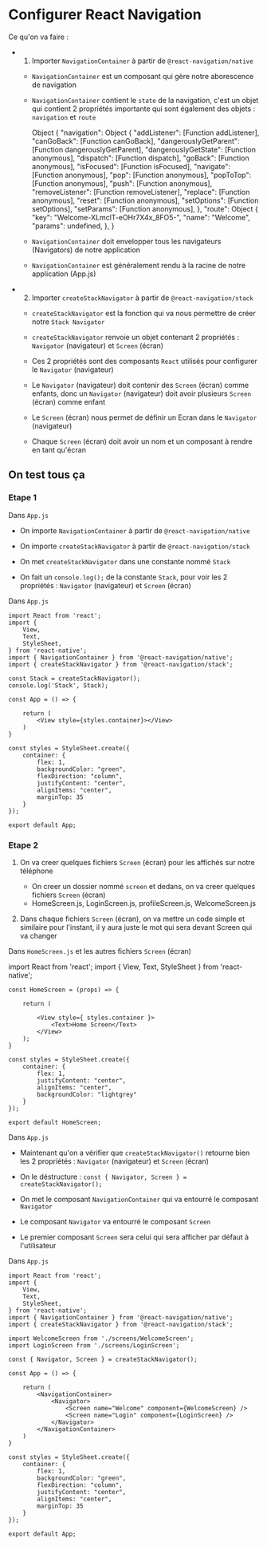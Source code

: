 # Configurer React Navigation

Ce qu'on va faire :

- 1) Importer `NavigationContainer` à partir de `@react-navigation/native`

    - `NavigationContainer` est un composant qui gère notre aborescence de navigation
    
    - `NavigationContainer` contient le `state` de la navigation, c'est un objet qui contient 2 propriétés importante qui sont également des objets : `navigation` et `route`

        Object {
            "navigation": Object {
                "addListener": [Function addListener],
                "canGoBack": [Function canGoBack],
                "dangerouslyGetParent": [Function dangerouslyGetParent],
                "dangerouslyGetState": [Function anonymous],
                "dispatch": [Function dispatch],
                "goBack": [Function anonymous],
                "isFocused": [Function isFocused],
                "navigate": [Function anonymous],
                "pop": [Function anonymous],
                "popToTop": [Function anonymous],
                "push": [Function anonymous],
                "removeListener": [Function removeListener],
                "replace": [Function anonymous],
                "reset": [Function anonymous],
                "setOptions": [Function setOptions],
                "setParams": [Function anonymous],
            },
            "route": Object {
                "key": "Welcome-XLmclT-eOHr7X4x_8FO5-",
                "name": "Welcome",
                "params": undefined,
            },
        } 

    - `NavigationContainer` doit envelopper tous les navigateurs (Navigators) de notre application
    
    - `NavigationContainer` est généralement rendu à la racine de notre application (App.js)

- 2) Importer `createStackNavigator` à partir de `@react-navigation/stack`

    - `createStackNavigator` est la fonction qui va nous permettre de créer notre `Stack Navigator`
    
    - `createStackNavigator` renvoie un objet contenant 2 propriétés : `Navigator` (navigateur) et `Screen` (écran) 

    - Ces 2 propriétés sont des composants `React` utilisés pour configurer le `Navigator` (navigateur)

    - Le `Navigator` (navigateur) doit contenir des `Screen` (écran) comme enfants, donc un `Navigator` (navigateur) doit avoir plusieurs `Screen` (écran) comme enfant

    - Le `Screen` (écran) nous permet de définir un Ecran dans le `Navigator` (navigateur)

    - Chaque `Screen` (écran) doit avoir un nom et un composant à rendre en tant qu'écran


## On test tous ça

### Etape 1

Dans `App.js`

- On importe `NavigationContainer` à partir de `@react-navigation/native`

- On importe `createStackNavigator` à partir de `@react-navigation/stack`

- On met `createStackNavigator` dans une constante nommé `Stack`

- On fait un `console.log();` de la constante `Stack`, pour voir les 2 propriétés : `Navigator` (navigateur) et `Screen` (écran) 



Dans `App.js`

    import React from 'react';
    import { 
        View, 
        Text, 
        StyleSheet, 
    } from 'react-native';
    import { NavigationContainer } from '@react-navigation/native';
    import { createStackNavigator } from '@react-navigation/stack';

    const Stack = createStackNavigator();
    console.log('Stack', Stack);

    const App = () => {

        return (
            <View style={styles.container}></View>
        )
    }

    const styles = StyleSheet.create({
        container: {
            flex: 1,
            backgroundColor: "green",
            flexDirection: "column",
            justifyContent: "center",
            alignItems: "center",
            marginTop: 35
        }
    });

    export default App;


### Etape 2

1) On va creer quelques fichiers `Screen` (écran) pour les affichés sur notre téléphone

    - On creer un dossier nommé `screen` et dedans, on va creer quelques fichiers `Screen` (écran)
    - HomeScreen.js, LoginScreen.js, profileScreen.js, WelcomeScreen.js

2) Dans chaque fichiers `Screen` (écran), on va mettre un code simple et similaire pour l'instant, il y aura juste le mot qui sera devant Screen qui va changer

Dans `HomeScreen.js` et les autres fichiers `Screen` (écran)

import React from 'react';
import { View, Text, StyleSheet } from 'react-native';

    const HomeScreen = (props) => {
        
        return (

            <View style={ styles.container }>
                <Text>Home Screen</Text>
            </View>
        );
    }

    const styles = StyleSheet.create({
        container: {
            flex: 1,
            justifyContent: "center",
            alignItems: "center",
            backgroundColor: "lightgrey"
        }
    });

    export default HomeScreen;


Dans `App.js`

- Maintenant qu'on a vérifier que `createStackNavigator()` retourne bien les 2 propriétés :  `Navigator` (navigateur) et `Screen` (écran) 

- On le déstructure : `const { Navigator, Screen } = createStackNavigator();`

- On met le composant `NavigationContainer` qui va entourré le composant `Navigator` 

- Le composant `Navigator` va entourré le composant `Screen`

- Le premier composant `Screen` sera celui qui sera afficher par défaut à l'utilisateur

Dans `App.js`

    import React from 'react';
    import { 
        View, 
        Text, 
        StyleSheet, 
    } from 'react-native';
    import { NavigationContainer } from '@react-navigation/native';
    import { createStackNavigator } from '@react-navigation/stack';

    import WelcomeScreen from './screens/WelcomeScreen';
    import LoginScreen from './screens/LoginScreen';

    const { Navigator, Screen } = createStackNavigator();

    const App = () => {

        return (
            <NavigationContainer>
                <Navigator>
                    <Screen name="Welcome" component={WelcomeScreen} />
                    <Screen name="Login" component={LoginScreen} />
                </Navigator>
            </NavigationContainer>
        )
    }

    const styles = StyleSheet.create({
        container: {
            flex: 1,
            backgroundColor: "green",
            flexDirection: "column",
            justifyContent: "center",
            alignItems: "center",
            marginTop: 35
        }
    });

    export default App;